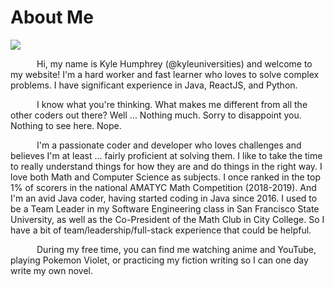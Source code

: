 # About Me

![](../../resources/info/about-me/image.png)

&emsp;&emsp;&emsp;Hi, my name is Kyle Humphrey (@kyleuniversities) and welcome to my
website! I'm a hard worker and fast learner who loves to solve
complex problems. I have significant experience in Java, ReactJS,
and Python.

&emsp;&emsp;&emsp;I know what you're thinking. What makes me different from all the
other coders out there? Well ... Nothing much. Sorry to disappoint you. Nothing to see here. Nope.

&emsp;&emsp;&emsp;I'm a passionate coder and developer who
loves challenges and believes I'm at least ... fairly proficient at solving them. I like to take
the time to really understand things for how they are and do things in the right way. I
love both Math and Computer Science as subjects. I once ranked in the top 1% of scorers in the national
AMATYC Math Competition (2018-2019). And I'm an avid Java coder, having started coding in
Java since 2016. I used to be a Team Leader in my Software Engineering class in San Francisco State
University, as well as the Co-President of the Math Club in City College. So I have
a bit of team/leadership/full-stack experience that could be helpful.

&emsp;&emsp;&emsp;During my free time, you can find me watching anime and YouTube, playing
Pokemon Violet, or practicing my fiction writing so I can one day write my own novel.

